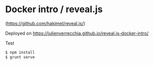 # Docker intro / reveal.js
(https://github.com/hakimel/reveal.js/)

Deployed on https://julienverrecchia.github.io/reveal.js-docker-intro/

Test
```bash
$ npm install
$ grunt serve
```